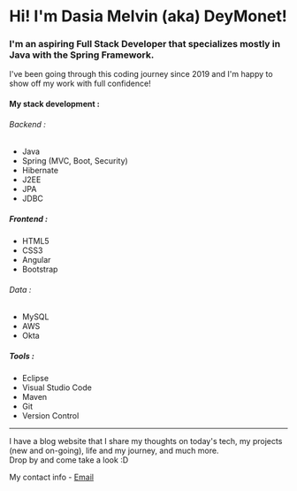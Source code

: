 # Hi! I'm Dasia Melvin (aka) DeyMonet!

### I'm an aspiring Full Stack Developer that specializes mostly in Java with the Spring Framework.

I've been going through this coding journey since 2019 and I'm happy to show off my work with full confidence!


#### My stack development :

###### Backend :
- Java
- Spring (MVC, Boot, Security)
- Hibernate
- J2EE
- JPA
- JDBC

##### Frontend :
- HTML5
- CSS3
- Angular
- Bootstrap

###### Data :
- MySQL
- AWS
- Okta

##### Tools :
- Eclipse
- Visual Studio Code
- Maven
- Git
- Version Control

---

I have a blog website that I share my thoughts on today's tech, my projects (new and on-going), life and my journey, and much more.<br> Drop by and come take a look :D


My contact info - [Email](mailto:dasia.monet98@outlook.com)


<!---
DeyMonet/DeyMonet is a ✨ special ✨ repository because its `README.md` (this file) appears on your GitHub profile.
You can click the Preview link to take a look at your changes.
--->
